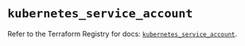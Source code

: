 # `kubernetes_service_account`

Refer to the Terraform Registry for docs: [`kubernetes_service_account`](https://registry.terraform.io/providers/hashicorp/kubernetes/2.33.0/docs/resources/service_account).
